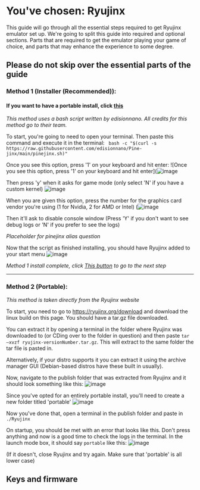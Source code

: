 # You've chosen: Ryujinx

This guide will go through all the essential steps required to get Ryujinx emulator set up. We're going to split this guide into required and optional sections. Parts that are required to get the emulator playing your game of choice, and parts that may enhance the experience to some degree. 

## Please do not skip over the essential parts of the guide

### Method 1 (Installer (Recommended)):

#### If you want to have a portable install, click [this](#Method-2-Portable)

*This method uses a bash script written by edisionnano. All credits for this method go to their team.*

To start, you're going to need to open your terminal. Then paste this command and execute it in the terminal: ` bash -c "$(curl -s https://raw.githubusercontent.com/edisionnano/Pine-jinx/main/pinejinx.sh)"` 

Once you see this option, press '1' on your keyboard and hit enter:
![Once you see this option, press '1' on your keyboard and hit enter](![image](https://user-images.githubusercontent.com/81475204/149823010-6c7c8ae9-12e4-4338-acab-d6baed89d21a.png)

Then press 'y' when it asks for game mode (only select 'N' if you have a custom kernel)
![image](https://user-images.githubusercontent.com/81475204/149822991-dc5d532a-8951-4180-b150-d4083c0d01b5.png)

When you are given this option, press the number for the graphics card vendor you're using (1 for Nvidia, 2 for AMD or Intel)
(![image](https://user-images.githubusercontent.com/81475204/149823182-7a8bf9e6-fd5c-4754-8fa6-536c517382c4.png)

Then it'll ask to disable console window (Press 'Y' if you don't want to see debug logs or 'N' if you prefer to see the logs)

*Placeholder for pinejinx alias question*

Now that the script as finished installing, you should have Ryujinx added to your start menu
![image](https://user-images.githubusercontent.com/81475204/149824494-85204931-d660-44d1-abd7-daae644d32f4.png)

*Method 1 install complete, click [This button](#Keys-and-firmware) to go to the next step*

* * *

### Method 2 (Portable):

*This method is taken directly from the Ryujinx website*

To start, you need to go to https://ryujinx.org/download and download the linux build on this page. You should have a tar.gz file downloaded. 

You can extract it by opening a terminal in the folder where Ryujinx was downloaded to (or CDing over to the folder in question) and then paste `tar –xvzf ryujinx-versionNumber.tar.gz`. This will extract to the same folder the tar file is pasted in.

Alternatively, if your distro supports it you can extract it using the archive manager GUI (Debian-based distros have these built in usually).

Now, navigate to the publish folder that was extracted from Ryujinx and it should look something like this: ![image](https://user-images.githubusercontent.com/81475204/149984230-5164db58-d848-44e5-8a34-564ebee9979e.png)

Since you've opted for an entirely portable install, you'll need to create a new folder titled 'portable' ![image](https://user-images.githubusercontent.com/81475204/149984709-724b8ab9-e9da-41e9-868d-a3f9a7f4d633.png)

Now you've done that, open a terminal in the publish folder and paste in `./Ryujinx`

On startup, you should be met with an error that looks like this. Don't press anything and now is a good time to check the logs in the terminal. In the launch mode box, it should say `portable` like this: ![image](https://user-images.githubusercontent.com/81475204/149985172-a42ccaa0-bb58-4945-9c0d-ea41e1470e80.png)

(If it doesn't, close Ryujinx and try again. Make sure that 'portable' is all lower case)


## Keys and firmware
